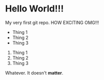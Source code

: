 # Hello World!!!

My very first git repo. HOW EXCITING OMG!!!

- Thing 1
- Thing 2
- Thing 3

1. Thing 1
2. Thing 2
3. Thing 3

Whatever. It doesn't **matter**.
